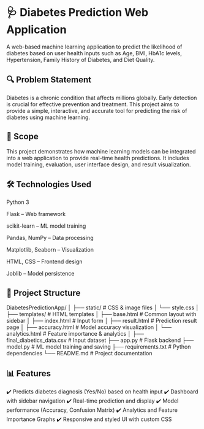# 🩺 Diabetes Prediction Web Application
A web-based machine learning application to predict the likelihood of diabetes based on user health inputs such as Age, BMI, HbA1c levels, Hypertension, Family History of Diabetes, and Diet Quality.

## 🔍 Problem Statement
Diabetes is a chronic condition that affects millions globally. Early detection is crucial for effective prevention and treatment. This project aims to provide a simple, interactive, and accurate tool for predicting the risk of diabetes using machine learning.

## 🎯 Scope
This project demonstrates how machine learning models can be integrated into a web application to provide real-time health predictions. It includes model training, evaluation, user interface design, and result visualization.

## 🛠️ Technologies Used
Python 3

Flask – Web framework

scikit-learn – ML model training

Pandas, NumPy – Data processing

Matplotlib, Seaborn – Visualization

HTML, CSS – Frontend design

Joblib – Model persistence

## 📁 Project Structure
DiabetesPredictionApp/
│
├── static/                     # CSS & image files
│   └── style.css
│
├── templates/                  # HTML templates
│   ├── base.html               # Common layout with sidebar
│   ├── index.html              # Input form
│   ├── result.html             # Prediction result page
│   ├── accuracy.html           # Model accuracy visualization
│   └── analytics.html          # Feature importance & analytics
│
├── final_diabetics_data.csv    # Input dataset
├── app.py                      # Flask backend
├── model.py                    # ML model training and saving
├── requirements.txt            # Python dependencies
└── README.md                   # Project documentation

## 📊 Features
✔️ Predicts diabetes diagnosis (Yes/No) based on health input
✔️ Dashboard with sidebar navigation
✔️ Real-time prediction and display
✔️ Model performance (Accuracy, Confusion Matrix)
✔️ Analytics and Feature Importance Graphs
✔️ Responsive and styled UI with custom CSS
